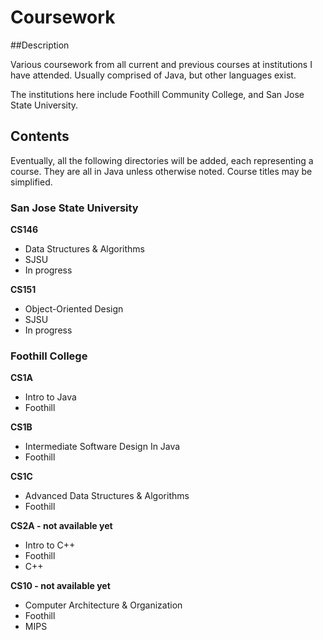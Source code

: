 # Coursework

##Description

Various coursework from all current and previous courses at institutions I have attended. Usually comprised of Java, but other languages exist.

The institutions here include Foothill Community College, and San Jose State University.

## Contents

Eventually, all the following directories will be added, each representing a course. They are all in Java unless otherwise noted. Course titles may be simplified.


### San Jose State University

**CS146**
- Data Structures & Algorithms
- SJSU
- In progress

**CS151**
- Object-Oriented Design
- SJSU
- In progress

### Foothill College

**CS1A**
- Intro to Java
- Foothill

**CS1B**
- Intermediate Software Design In Java
- Foothill

**CS1C**
- Advanced Data Structures & Algorithms
- Foothill

**CS2A - not available yet**
- Intro to C++
- Foothill
- C++

**CS10 - not available yet**
- Computer Architecture & Organization
- Foothill
- MIPS
